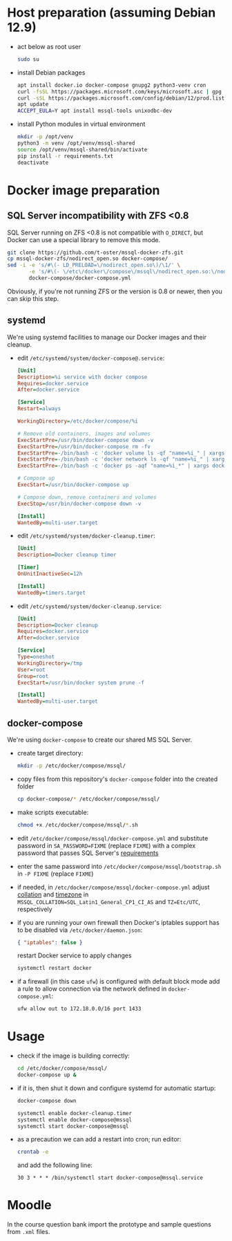 # Host preparation (assuming Debian 12.9)

* act below as root user

   ```bash
   sudo su
   ```

* install Debian packages

   ```bash
   apt install docker.io docker-compose gnupg2 python3-venv cron
   curl -fsSL https://packages.microsoft.com/keys/microsoft.asc | gpg --dearmor -o /usr/share/keyrings/microsoft-prod.gpg
   curl -sSL https://packages.microsoft.com/config/debian/12/prod.list | tee /etc/apt/sources.list.d/mssql-release.list
   apt update
   ACCEPT_EULA=Y apt install mssql-tools unixodbc-dev
   ```

* install Python modules in virtual environment

  ```bash
  mkdir -p /opt/venv
  python3 -m venv /opt/venv/mssql-shared
  source /opt/venv/mssql-shared/bin/activate
  pip install -r requirements.txt
  deactivate
  ```

# Docker image preparation

## SQL Server incompatibility with ZFS <0.8

SQL Server running on ZFS <0.8 is not compatible with `O_DIRECT`, but Docker can use a special library to remove this mode.

```bash
git clone https://github.com/t-oster/mssql-docker-zfs.git
cp mssql-docker-zfs/nodirect_open.so docker-compose/
sed -i -e 's/#\(- LD_PRELOAD=\/nodirect_open.so\)/\1/' \
       -e 's/#\(- \/etc\/docker\/compose\/mssql\/nodirect_open.so:\/nodirect_open.so\)/\1/' \
       docker-compose/docker-compose.yml
```

Obviously, if you're not running ZFS or the version is 0.8 or newer, then you can skip this step.

## systemd

We're using systemd facilities to manage our Docker images and their cleanup.

* edit `/etc/systemd/system/docker-compose@.service`:

   ```ini
   [Unit]
   Description=%i service with docker compose
   Requires=docker.service
   After=docker.service
   
   [Service]
   Restart=always
   
   WorkingDirectory=/etc/docker/compose/%i
   
   # Remove old containers, images and volumes
   ExecStartPre=/usr/bin/docker-compose down -v
   ExecStartPre=/usr/bin/docker-compose rm -fv
   ExecStartPre=-/bin/bash -c 'docker volume ls -qf "name=%i_" | xargs docker volume rm'
   ExecStartPre=-/bin/bash -c 'docker network ls -qf "name=%i_" | xargs docker network rm'
   ExecStartPre=-/bin/bash -c 'docker ps -aqf "name=%i_*" | xargs docker rm'
   
   # Compose up
   ExecStart=/usr/bin/docker-compose up
   
   # Compose down, remove containers and volumes
   ExecStop=/usr/bin/docker-compose down -v
   
   [Install]
   WantedBy=multi-user.target
   ```

* edit `/etc/systemd/system/docker-cleanup.timer`:

   ```ini
   [Unit]
   Description=Docker cleanup timer
   
   [Timer]
   OnUnitInactiveSec=12h
   
   [Install]
   WantedBy=timers.target
   ```

* edit `/etc/systemd/system/docker-cleanup.service`:

   ```ini
   [Unit]
   Description=Docker cleanup
   Requires=docker.service
   After=docker.service
   
   [Service]
   Type=oneshot
   WorkingDirectory=/tmp
   User=root
   Group=root
   ExecStart=/usr/bin/docker system prune -f
   
   [Install]
   WantedBy=multi-user.target
   ```

## docker-compose

We're using `docker-compose` to create our shared MS SQL Server.

* create target directory:

   ```bash
   mkdir -p /etc/docker/compose/mssql/
   ```

* copy files from this repository's `docker-compose` folder into the created folder

   ```bash
   cp docker-compose/* /etc/docker/compose/mssql/
   ```

* make scripts executable:

   ```bash
   chmod +x /etc/docker/compose/mssql/*.sh
   ```

* edit `/etc/docker/compose/mssql/docker-compose.yml` and substitute password in `SA_PASSWORD=FIXME` (replace `FIXME`) with a complex password that passes SQL Server's [requirements](https://learn.microsoft.com/en-us/sql/relational-databases/security/password-policy)
* enter the same password into `/etc/docker/compose/mssql/bootstrap.sh` in `-P FIXME` (replace `FIXME`)
* if needed, in `/etc/docker/compose/mssql/docker-compose.yml` adjust [collation](https://learn.microsoft.com/en-us/sql/relational-databases/collations/collation-and-unicode-support) and [timezone](https://learn.microsoft.com/en-us/sql/linux/sql-server-linux-configure-time-zone) in `MSSQL_COLLATION=SQL_Latin1_General_CP1_CI_AS` and `TZ=Etc/UTC`, respectively
* if you are running your own firewall then Docker's iptables support has to be disabled via `/etc/docker/daemon.json`:

   ```json
   { "iptables": false }
   ```

   restart Docker service to apply changes

   ```bash
   systemctl restart docker
   ```

* if a firewall (in this case `ufw`) is configured with default block mode add a rule to allow connection via the network defined in `docker-compose.yml`:

   ```bash
   ufw allow out to 172.18.0.0/16 port 1433
   ```

# Usage

* check if the image is building correctly:

   ```bash
   cd /etc/docker/compose/mssql/
   docker-compose up &
   ```

* if it is, then shut it down and configure systemd for automatic startup:

   ```bash
   docker-compose down
   
   systemctl enable docker-cleanup.timer
   systemctl enable docker-compose@mssql
   systemctl start docker-compose@mssql
   ```

* as a precaution we can add a restart into cron; run editor:

   ```bash
   crontab -e
   ```

   and add the following line:

   ```text
   30 3 * * * /bin/systemctl start docker-compose@mssql.service
   ```

# Moodle

In the course question bank import the prototype and sample questions from `.xml` files.

